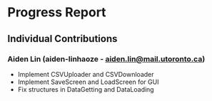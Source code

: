 # Progress Report

## Individual Contributions

### Aiden Lin (aiden-linhaoze - aiden.lin@mail.utoronto.ca)
* Implement CSVUploader and CSVDownloader
* Implement SaveScreen and LoadScreen for GUI
* Fix structures in DataGetting and DataLoading
